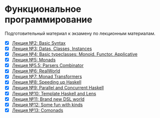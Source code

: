 # Функциональное программирование

Подготовительный материал к экзамену по лекционным материалам.

- [x] [Лекция №2: Basic Syntax](lectures/L2-BasicSyntax.md)
- [x] [Лекция №3: Datas, Classes, Instances](lectures/L3-DatasClassesInstances.md)
- [x] [Лекция №4: Basic typeclasses: Monoid. Functor. Applicative](lectures/L4-MonoidFunctorApplicative.md)
- [x] [Лекция №5: Monads](lectures/L5-Monads.md)
- [x] [Лекция №5.5: Parsers Combinator](lectures/L5-Parsers.md)
- [x] [Лекция №6: RealWorld](lectures/L6-RealWorld.md)
- [x] [Лекция №7: Monad Transformers](lectures/L7-MonadTransformers.md)
- [x] [Лекция №8: Speeding up Haskell](lectures/L8-SpeedingUpHaskell.md)
- [x] [Лекция №9: Parallel and Concurrent Haskell](lectures/L9-ParallelConcurrent.md)
- [x] [Лекция №10: Template Haskell and Lens](https://drive.google.com/file/d/13s_01zwlel2oHnwPe0sb4cjqjuAuDfun/view?usp=sharing)
- [x] [Лекция №11: Brand new DSL world](lectures/L11-BrandNewDSLWorld.md)
- [x] [Лекция №12: Some fun with kinds](lectures/L12-Kinds.md)
- [x] [Лекция №13: Comonads](lectures/L13-Comonads.md)
